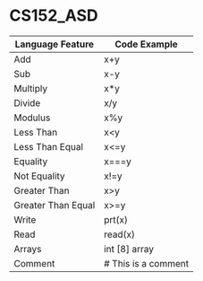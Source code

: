 # CS152_ASD

| Language Feature | Code Example |
|----------|----------|
| Add | x+y |
| Sub | x-y |
| Multiply | x*y |
| Divide | x/y |
| Modulus | x%y |
| Less Than | x<y |
| Less Than Equal | x<=y |
| Equality | x===y |
| Not Equality | x!=y |
| Greater Than | x>y |
| Greater Than Equal | x>=y|
| Write | prt(x) |
| Read | read(x) |
| Arrays | int [8] array |
| Comment | # This is a comment |
